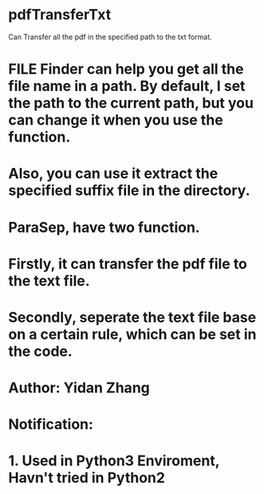 # pdfTransferTxt
Can Transfer all the pdf in the specified path to the txt format. 


# FILE Finder can help you get all the file name in a path. By default, I set the path to the current path, but you can change it when you use the function.
# Also, you can use it extract the specified suffix file in the directory.

# ParaSep, have two function.
# Firstly, it can transfer the pdf file to the text file. 
# Secondly, seperate the text file base on a certain rule, which can be set in the code.

# Author: Yidan Zhang

# Notification:
# 1. Used in Python3 Enviroment, Havn't tried in Python2
